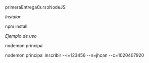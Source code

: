 primeraEntregaCursoNodeJS


*Instalar*

npm install

*Ejemplo de uso*

nodemon principal

nodemon principal inscribir --i=123456 --n=jhoan --c=1020407920



